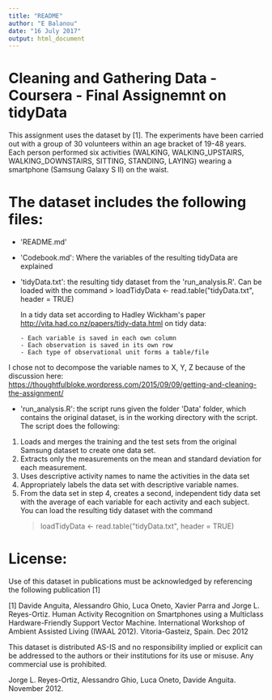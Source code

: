 ```yaml
---
title: "README"
author: "E Balanou"
date: "16 July 2017"
output: html_document
---
```


Cleaning and Gathering Data - Coursera - Final Assignemnt on tidyData
=====================================================================

This assignment uses the dataset by [1]. 
The experiments have been carried out with a group of 30 volunteers within an age bracket of 19-48 years. Each person performed six activities (WALKING, WALKING_UPSTAIRS, WALKING_DOWNSTAIRS, SITTING, STANDING, LAYING) wearing a smartphone (Samsung Galaxy S II) on the waist.


The dataset includes the following files:
=========================================

- 'README.md'

- 'Codebook.md': Where the variables of the resulting tidyData are explained

- 'tidyData.txt': the resulting tidy dataset from the 'run_analysis.R'. Can be loaded with the command
                  > loadTidyData <- read.table("tidyData.txt", header = TRUE)
    
    In a tidy data set according to Hadley Wickham's paper <http://vita.had.co.nz/papers/tidy-data.html>
    on tidy data:
    
      - Each variable is saved in each own column
      - Each observation is saved in its own row
      - Each type of observational unit forms a table/file
 
 I chose not to decompose the variable names to X, Y, Z because of the discussion here: 
 <https://thoughtfulbloke.wordpress.com/2015/09/09/getting-and-cleaning-the-assignment/>


- 'run_analysis.R': the script runs given the folder 'Data' folder, which contains the original dataset, is in the working directory with the script. The script does the following:

 1. Loads and merges the training and the test sets from the original Samsung dataset to create one data set.
 2. Extracts only the measurements on the mean and standard deviation for each measurement.
 3. Uses descriptive activity names to name the activities in the data set
 4. Appropriately labels the data set with descriptive variable names.
 5. From the data set in step 4, creates a second, independent tidy data set with the average of each variable for each     activity and each subject. You can load the resulting tidy dataset with the command 
    > loadTidyData <- read.table("tidyData.txt", header = TRUE)
 


License:
========
Use of this dataset in publications must be acknowledged by referencing the following publication [1] 

[1] Davide Anguita, Alessandro Ghio, Luca Oneto, Xavier Parra and Jorge L. Reyes-Ortiz. Human Activity Recognition on Smartphones using a Multiclass Hardware-Friendly Support Vector Machine. International Workshop of Ambient Assisted Living (IWAAL 2012). Vitoria-Gasteiz, Spain. Dec 2012

This dataset is distributed AS-IS and no responsibility implied or explicit can be addressed to the authors or their institutions for its use or misuse. Any commercial use is prohibited.

Jorge L. Reyes-Ortiz, Alessandro Ghio, Luca Oneto, Davide Anguita. November 2012.
